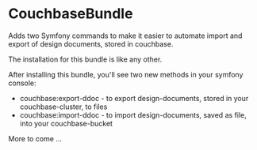 CouchbaseBundle
===============

Adds two Symfony commands to make it easier to automate import and export of design documents, stored in couchbase.

The installation for this bundle is like any other.

After installing this bundle, you'll see two new methods in your symfony console:

* couchbase:export-ddoc - to export design-documents, stored in your couchbase-cluster, to files
* couchbase:import-ddoc - to import design-documents, saved as file, into your couchbase-bucket

More to come ...